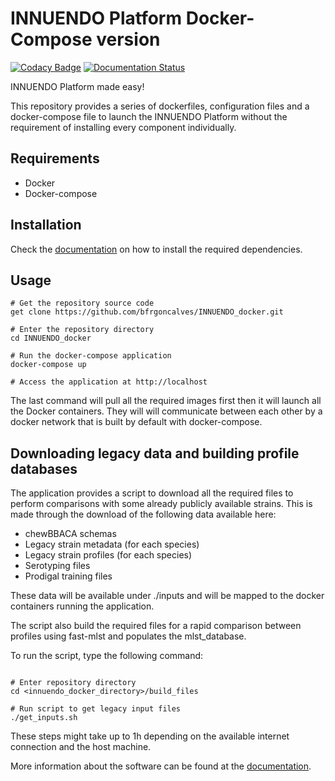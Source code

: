 # INNUENDO Platform Docker-Compose version

[![Codacy Badge](https://api.codacy.com/project/badge/Grade/bc6845f572614778b451b5dbb76a3591)](https://app.codacy.com/app/bfrgoncalves/INNUENDO_docker?utm_source=github.com&utm_medium=referral&utm_content=bfrgoncalves/INNUENDO_docker&utm_campaign=Badge_Grade_Dashboard)
[![Documentation Status](https://readthedocs.org/projects/innuendo/badge/?version=latest)](https://innuendo.readthedocs.io/en/latest/?badge=latest)

INNUENDO Platform made easy!

This repository provides a series of dockerfiles, configuration files and a docker-compose file
to launch the INNUENDO Platform without the requirement of installing every 
component individually.

## Requirements

* Docker
* Docker-compose

## Installation

Check the [documentation](https://innuendo.readthedocs.io/en/latest/docker-compose/docker-compose.html#running-the-innuendo-platform) on how to install the required dependencies.

## Usage

```
# Get the repository source code
get clone https://github.com/bfrgoncalves/INNUENDO_docker.git

# Enter the repository directory
cd INNUENDO_docker

# Run the docker-compose application
docker-compose up

# Access the application at http://localhost
```

The last command will pull all the required images first then it will launch all the Docker containers. They will will communicate between each other by a docker network that is built by default with docker-compose.

## Downloading legacy data and building profile databases

The application provides a script to download all the required files to perform comparisons with some already publicly available strains. This is made through the download of the following data available here:

* chewBBACA schemas
* Legacy strain metadata (for each species)
* Legacy strain profiles (for each species)
* Serotyping files
* Prodigal training files

These data will be available under ./inputs and will be mapped to the docker containers running the application.

The script also build the required files for a rapid comparison between profiles using fast-mlst and populates the mlst_database.

To run the script, type the following command:

```

# Enter repository directory
cd <innuendo_docker_directory>/build_files

# Run script to get legacy input files
./get_inputs.sh

```

These steps might take up to 1h depending on the available internet connection and the host machine.

More information about the software can be found at the [documentation](https://innuendo.readthedocs.io/en/latest/docker-compose/docker-compose.html#running-the-innuendo-platform).
